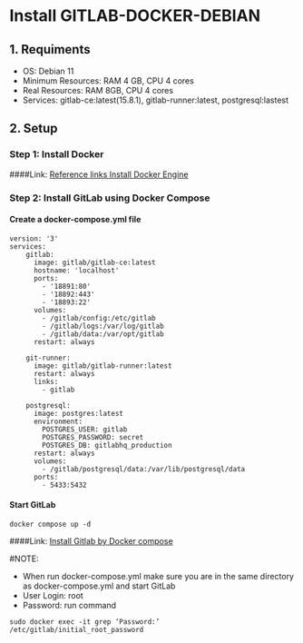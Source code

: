 # Install GITLAB-DOCKER-DEBIAN


## 1. Requiments

 - OS: Debian 11
 - Minimum Resources: RAM 4 GB, CPU 4 cores
 - Real Resources: RAM 8GB, CPU 4 cores
 - Services: gitlab-ce:latest(15.8.1), gitlab-runner:latest, postgresql:lastest
## 2. Setup

### Step 1: Install Docker 
####Link: [Reference links Install Docker Engine](https://docs.docker.com/engine/install/debian/)

### Step 2: Install GitLab using Docker Compose

#### Create a docker-compose.yml file 

```
version: '3'
services:
    gitlab:
      image: gitlab/gitlab-ce:latest
      hostname: 'localhost'
      ports:
        - '18891:80'
        - '18892:443'
        - '18893:22'
      volumes:
        - /gitlab/config:/etc/gitlab
        - /gitlab/logs:/var/log/gitlab
        - /gitlab/data:/var/opt/gitlab
      restart: always

    git-runner:
      image: gitlab/gitlab-runner:latest
      restart: always
      links:
        - gitlab

    postgresql:
      image: postgres:latest
      environment:
        POSTGRES_USER: gitlab
        POSTGRES_PASSWORD: secret
        POSTGRES_DB: gitlabhq_production
      restart: always
      volumes:
        - /gitlab/postgresql/data:/var/lib/postgresql/data
      ports:
        - 5433:5432
```
#### Start GitLab

```
docker compose up -d
```

####Link: [Install Gitlab by Docker compose](https://docs.gitlab.com/ee/install/docker.html)

#NOTE:
- When run docker-compose.yml make sure you are in the same directory as docker-compose.yml and start GitLab
- User Login: root
- Password: run command 
```
sudo docker exec -it grep ‘Password:’ /etc/gitlab/initial_root_password
```




